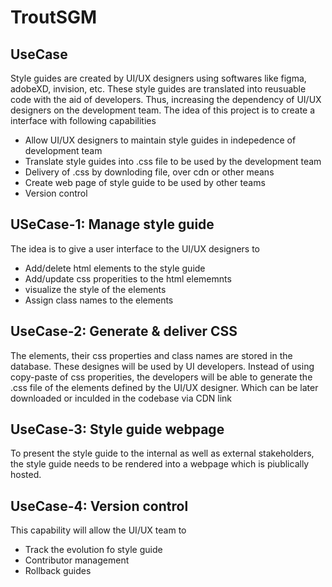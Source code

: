 # TroutSGM

## UseCase  
Style guides are created by UI/UX designers using softwares like figma, adobeXD, invision, etc. These style guides are translated into reusuable code with the aid of developers. Thus, increasing the dependency of UI/UX designers on the development team. The idea of this project is to create a interface with following capabilities
- Allow UI/UX designers to maintain style guides in indepedence of development team
- Translate style guides into .css file to be used by the development team
- Delivery of .css by downloding file, over cdn or other means
- Create web page of style guide to be used by other teams
- Version control

## USeCase-1: Manage style guide

The idea is to give a user interface to the UI/UX designers to 
- Add/delete html elements to the style guide
- Add/update css properities to the html elememnts
- visualize the style of the elements
- Assign class names to the elements

## UseCase-2: Generate & deliver CSS
The elements, their css properties and class names are stored in the database. These designes will be used by UI developers. Instead of using copy-paste of css properities, the developers will be able to generate the .css file of the elements defined by the UI/UX designer. Which can be later downloaded or inculded in the codebase via CDN link

## UseCase-3: Style guide webpage
To present the style guide to the internal as well as external stakeholders, the style guide needs to be rendered into a webpage which is piublically hosted.

## UseCase-4: Version control
This capability will allow the UI/UX team to
- Track the evolution fo style guide
- Contributor management
- Rollback guides

